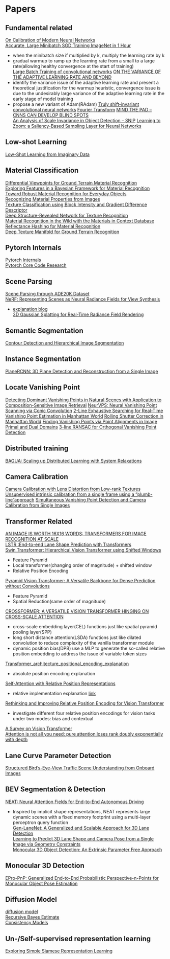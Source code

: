 # Papers 

## Fundamental related
[On Calibration of Modern Neural Networks](https://arxiv.org/pdf/1706.04599.pdf)  
[Accurate, Large Minibatch SGD:Training ImageNet in 1 Hour](https://arxiv.org/pdf/1706.02677.pdf)
* when the minibatch size if multiplied by k, multiply the learning rate by k
* gradual warmup to ramp up the learning rate from a small to a large rate(allowing healthy convergence at the start of training)  
[Large Batch Training of convolutional networks](https://arxiv.org/pdf/1708.03888.pdf)
[ON THE VARIANCE OF THE ADAPTIVE LEARNING RATE AND BEYOND](https://arxiv.org/pdf/1908.03265.pdf)
* identify the variance issue of the adaptive learning rate and present a theoretical justification for the warmup heuristic, convergence issue is due to the undesirably large variance of the adaptive learning rate in the early stage of model training
* propose a new variant of Adam(RAdam)
[Truly shift-invariant convolutional neural networks](https://arxiv.org/pdf/2011.14214.pdf)
[Fourier Transform](https://www.princeton.edu/~cuff/ele201/kulkarni_text/frequency.pdf)
[MIND THE PAD – CNNS CAN DEVELOP BLIND SPOTS](https://arxiv.org/pdf/2010.02178.pdf)  
[An Analysis of Scale Invariance in Object Detection – SNIP](https://arxiv.org/pdf/1711.08189.pdf)
[Learning to Zoom: a Saliency-Based Sampling Layer for Neural Networks](https://arxiv.org/pdf/1809.03355.pdf)

## Low-shot Learning
[Low-Shot Learning from Imaginary Data](https://arxiv.org/pdf/1801.05401.pdf)

## Material Classification
[Differential Viewpoints for Ground Terrain Material Recognition](https://arxiv.org/pdf/2009.11072v1.pdf)  
[Exploring Features in a Bayesian Framework for Material Recognition](http://people.csail.mit.edu/celiu/CVPR2010/maltRecogCVPR10.pdf)  
[Toward Robust Material Recognition for Everyday Objects](https://homes.cs.washington.edu/~xren/publication/hu-bmvc11-material.pdf)  
[Recognizing Material Properties from Images](https://arxiv.org/pdf/1801.03127.pdf)  
[Texture Classification using Block Intensity and Gradient Difference Descriptor](https://arxiv.org/pdf/2002.01154.pdf)  
[Deep Structure-Revealed Network for Texture Recognition](https://openaccess.thecvf.com/content_CVPR_2020/papers/Zhai_Deep_Structure-Revealed_Network_for_Texture_Recognition_CVPR_2020_paper.pdf)  
[Material Recognition in the Wild with the Materials in Context Database](https://citeseerx.ist.psu.edu/viewdoc/download?doi=10.1.1.837.3477&rep=rep1&type=pdf)  
[Reflectance Hashing for Material Recognition](https://www.cv-foundation.org/openaccess/content_cvpr_2015/papers/Zhang_Reflectance_Hashing_for_2015_CVPR_paper.pdf)  
[Deep Texture Manifold for Ground Terrain Recognition](https://openaccess.thecvf.com/content_cvpr_2018/papers/Xue_Deep_Texture_Manifold_CVPR_2018_paper.pdf)  

## Pytorch Internals
[Pytorch Internals](http://blog.ezyang.com/2019/05/pytorch-internals/)  
[Pytorch Core Code Research](https://www.miracleyoo.com/2019/12/11/Pytorch-Core-Code-Research/)

## Scene Parsing
[Scene Parsing through ADE20K Dataset](http://people.csail.mit.edu/bzhou/publication/scene-parse-camera-ready.pdf)  
[NeRF: Representing Scenes as Neural Radiance Fields for View Synthesis](https://arxiv.org/pdf/2003.08934.pdf)
* [explanation blog](https://www.keep-current.dev/nerf-representing-scenes-as-neural-radiance-fields-for-view-synthesis/)  
[3D Gaussian Splatting for Real-Time Radiance Field Rendering](https://repo-sam.inria.fr/fungraph/3d-gaussian-splatting/3d_gaussian_splatting_high.pdf)

## Semantic Segmentation
[Contour Detection and Hierarchical Image Segmentation](https://www2.eecs.berkeley.edu/Research/Projects/CS/vision/grouping/resources.html)

## Instance Segmentation
[PlaneRCNN: 3D Plane Detection and Reconstruction from a Single Image](https://arxiv.org/pdf/1812.04072.pdf)

## Locate Vanishing Point
[Detecting Dominant Vanishing Points in Natural
Scenes with Application to Composition-Sensitive
Image Retrieval](https://arxiv.org/pdf/1608.04267.pdf)
[NeurVPS: Neural Vanishing Point Scanning via Conic Convolution](https://arxiv.org/pdf/1910.06316.pdf)
[2-Line Exhaustive Searching for Real-Time Vanishing Point Estimation in Manhattan World](https://xiaohulugo.github.io/papers/Vanishing_Point_Detection_WACV2017.pdf)
[Rolling Shutter Correction in Manhattan World](https://openaccess.thecvf.com/content_ICCV_2017/papers/Purkait_Rolling_Shutter_Correction_ICCV_2017_paper.pdf)
[Finding Vanishing Points via Point Alignments in Image Primal and Dual Domains](https://openaccess.thecvf.com/content_cvpr_2014/papers/Lezama_Finding_Vanishing_Points_2014_CVPR_paper.pdf)
[3-line RANSAC for Orthogonal Vanishing Point Detection](https://people.inf.ethz.ch/pomarc/pubs/BazinIROS12.pdf)

## Distributed training
[BAGUA: Scaling up Distributed Learning with System Relaxations](https://arxiv.org/pdf/2107.01499.pdf)  

## Camera Calibration
[Camera Calibration with Lens Distortion from Low-rank Textures](https://people.eecs.berkeley.edu/~yima/matrix-rank/Files/calibration.pdf)
[Unsupervised intrinsic calibration from a single frame using a ”plumb-line”approach](https://www.cv-foundation.org/openaccess/content_iccv_2013/papers/Melo_Unsupervised_Intrinsic_Calibration_2013_ICCV_paper.pdf)
[Simultaneous Vanishing Point Detection and Camera Calibration from Single Images](https://citeseerx.ist.psu.edu/viewdoc/download?doi=10.1.1.691.5867&rep=rep1&type=pdf)  

## Transformer Related
[AN IMAGE IS WORTH 16X16 WORDS:
TRANSFORMERS FOR IMAGE RECOGNITION AT SCALE](https://arxiv.org/pdf/2010.11929.pdf)  
[LSTR :End-to-end Lane Shape Prediction with Transformers](https://openaccess.thecvf.com/content/WACV2021/papers/Liu_End-to-End_Lane_Shape_Prediction_With_Transformers_WACV_2021_paper.pdf)  
[Swin Transformer: Hierarchical Vision Transformer using Shifted Windows](https://arxiv.org/pdf/2103.14030.pdf)  
* Feature Pyramid
* Local transformer(changing order of magnitude) + shifted window
* Relative Position Encoding  

[Pyramid Vision Transformer: A Versatile Backbone for Dense Prediction
without Convolutions](https://arxiv.org/pdf/2102.12122.pdf)  
* Feature Pyramid
* Spatial Reduction(same order of magnitude)  

[CROSSFORMER: A VERSATILE VISION TRANSFORMER
HINGING ON CROSS-SCALE ATTENTION](https://arxiv.org/pdf/2108.00154.pdf)  
* cross-scale embedding layer(CEL) functions just like spatial pyramid pooling layer(SPP)  
* long short distance attention(LSDA) functions just like dilated convolution to reduce complexity of the vanilla transformer module  
* dynamic position bias(DPB) use a MLP to generate the so-called relative position embedding to address the issue of variable token sizes  

[Transformer_architecture_positional_encoding_explanation](https://kazemnejad.com/blog/transformer_architecture_positional_encoding/)
* absolute position encoding explanation  

[Self-Attention with Relative Position Representations](https://arxiv.org/pdf/1803.02155.pdf)
* relative implementation explanation [link](https://medium.com/@_init_/how-self-attention-with-relative-position-representations-works-28173b8c245a)  

[Rethinking and Improving Relative Position Encoding for Vision Transformer](https://arxiv.org/pdf/2107.14222.pdf)
* investigate different four relative position encodings for vision tasks under two modes: bias and contextual  

[A Survey on Vision Transformer](https://arxiv.org/pdf/2012.12556.pdf)  
[Attention is not all you need: pure attention loses rank doubly exponentially with depth](https://arxiv.org/pdf/2103.03404.pdf)

## Lane Curve Parameter Detection  
[Structured Bird’s-Eye-View Traffic Scene Understanding from Onboard Images](https://arxiv.org/pdf/2110.01997.pdf)  

## BEV Segmentation & Detection
[NEAT: Neural Attention Fields for End-to-End Autonomous Driving](https://arxiv.org/pdf/2109.04456.pdf)
* Inspired by implicit shape representations, NEAT represents large dynamic scenes with a fixed memory footprint using a multi-layer perceptron query function  
[Gen-LaneNet: A Generalized and Scalable Approach for 3D Lane Detection](https://arxiv.org/pdf/2003.10656.pdf)  
[Learning to Predict 3D Lane Shape and Camera Pose from a Single Image via Geometry Constraints](https://arxiv.org/pdf/2112.15351.pdf)  
[Monocular 3D Object Detection: An Extrinsic Parameter Free Approach](https://openaccess.thecvf.com/content/CVPR2021/papers/Zhou_Monocular_3D_Object_Detection_An_Extrinsic_Parameter_Free_Approach_CVPR_2021_paper.pdf)  

## Monocular 3D Detection
[EPro-PnP: Generalized End-to-End Probabilistic Perspective-n-Points for Monocular Object Pose Estimation](https://arxiv.org/pdf/2203.13254.pdf)

## Diffusion Model
[diffusion model](https://lilianweng.github.io/posts/2021-07-11-diffusion-models/#forward-diffusion-process)  
[Recursive Bayes Estimate](https://www.sabinasz.net/robot-localization-recursive-bayesian-estimation/)  
[Consistency Models](https://arxiv.org/pdf/2303.01469)  

## Un-/Self-supervised representation learning
[Exploring Simple Siamese Representation Learning](https://arxiv.org/pdf/2011.10566.pdf)  

